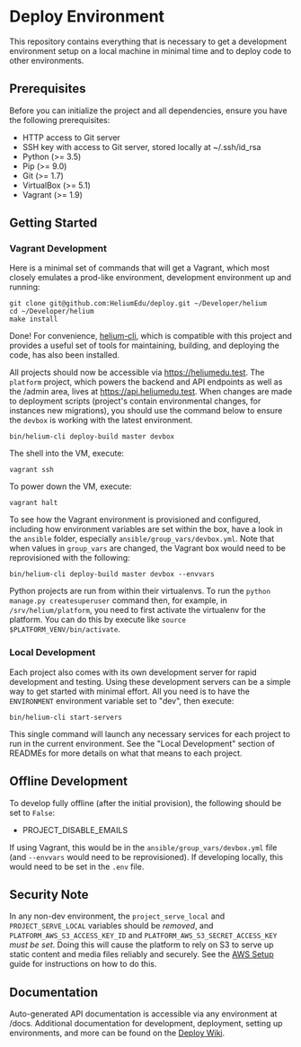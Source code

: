 # Deploy Environment

This repository contains everything that is necessary to get a development environment setup on a local machine in
minimal time and to deploy code to other environments.

## Prerequisites

Before you can initialize the project and all dependencies, ensure you have the following prerequisites:

* HTTP access to Git server
* SSH key with access to Git server, stored locally at ~/.ssh/id_rsa
* Python (>= 3.5)
* Pip (>= 9.0)
* Git (>= 1.7)
* VirtualBox (>= 5.1)
* Vagrant (>= 1.9)

## Getting Started

### Vagrant Development
Here is a minimal set of commands that will get a Vagrant, which most closely emulates a prod-like environment,
development environment up and running:

```
git clone git@github.com:HeliumEdu/deploy.git ~/Developer/helium
cd ~/Developer/helium
make install
```

Done! For convenience, [helium-cli](https://github.com/HeliumEdu/heliumcli#readme), which is compatible with this
project and provides a useful set of tools for maintaining, building, and deploying the code, has also been installed.

All projects should now be accessible via https://heliumedu.test. The `platform` project, which powers the backend and
API endpoints as well as the /admin area, lives at https://api.heliumedu.test. When changes are made to deployment
scripts (project's contain environmental changes, for instances new migrations), you should use the command below to
ensure the `devbox` is working with the latest environment.

```
bin/helium-cli deploy-build master devbox
```

The shell into the VM, execute:

```
vagrant ssh
```

To power down the VM, execute:

```
vagrant halt
```

To see how the Vagrant environment is provisioned and configured, including how environment variables are set within
the box, have a look in the `ansible` folder, especially `ansible/group_vars/devbox.yml`. Note that when values in
`group_vars` are changed, the Vagrant box would need to be reprovisioned with the following:

`bin/helium-cli deploy-build master devbox --envvars`

Python projects are run from within their virtualenvs. To run the `python manage.py createsuperuser` command then,
for example, in `/srv/helium/platform`, you need to first activate the virtualenv for the platform. You can do this by
execute like `source $PLATFORM_VENV/bin/activate`.

### Local Development
Each project also comes with its own development server for rapid development and testing. Using these development
servers can be a simple way to get started with minimal effort. All you need is to have the `ENVIRONMENT` environment
variable set to "dev", then execute:

```
bin/helium-cli start-servers
```

This single command will launch any necessary services for each project to run in the current environment. See the
"Local Development" section of READMEs for more details on what that means to each project.

## Offline Development

To develop fully offline (after the initial provision), the following should be set to `False`:

* PROJECT_DISABLE_EMAILS

If using Vagrant, this would be in the `ansible/group_vars/devbox.yml` file (and `--envvars` would need to be
reprovisioned). If developing locally, this would need to be set in the `.env` file.

## Security Note

In any non-dev environment, the `project_serve_local` and `PROJECT_SERVE_LOCAL` variables should be _removed_, and
`PLATFORM_AWS_S3_ACCESS_KEY_ID` and `PLATFORM_AWS_S3_SECRET_ACCESS_KEY` _must be set_. Doing this will cause the
platform to rely on S3 to serve up static content and media files reliably and securely. See the [AWS Setup](https://github.com/HeliumEdu/deploy/wiki/AWS-Setup) guide for instructions on how to do this.

## Documentation

Auto-generated API documentation is accessible via any environment at /docs. Additional documentation for development, deployment, setting up environments, and more can be found on the [Deploy Wiki](https://github.com/HeliumEdu/deploy/wiki).
